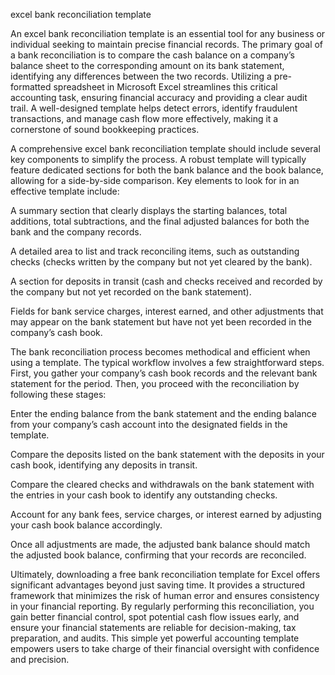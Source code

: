 excel bank reconciliation template


An excel bank reconciliation template is an essential tool for any business or individual seeking to maintain precise financial records. The primary goal of a bank reconciliation is to compare the cash balance on a company’s balance sheet to the corresponding amount on its bank statement, identifying any differences between the two records. Utilizing a pre-formatted spreadsheet in Microsoft Excel streamlines this critical accounting task, ensuring financial accuracy and providing a clear audit trail. A well-designed template helps detect errors, identify fraudulent transactions, and manage cash flow more effectively, making it a cornerstone of sound bookkeeping practices.



A comprehensive excel bank reconciliation template should include several key components to simplify the process. A robust template will typically feature dedicated sections for both the bank balance and the book balance, allowing for a side-by-side comparison. Key elements to look for in an effective template include:




A summary section that clearly displays the starting balances, total additions, total subtractions, and the final adjusted balances for both the bank and the company records.


A detailed area to list and track reconciling items, such as outstanding checks (checks written by the company but not yet cleared by the bank).


A section for deposits in transit (cash and checks received and recorded by the company but not yet recorded on the bank statement).


Fields for bank service charges, interest earned, and other adjustments that may appear on the bank statement but have not yet been recorded in the company’s cash book.





The bank reconciliation process becomes methodical and efficient when using a template. The typical workflow involves a few straightforward steps. First, you gather your company’s cash book records and the relevant bank statement for the period. Then, you proceed with the reconciliation by following these stages:




Enter the ending balance from the bank statement and the ending balance from your company’s cash account into the designated fields in the template.


Compare the deposits listed on the bank statement with the deposits in your cash book, identifying any deposits in transit.


Compare the cleared checks and withdrawals on the bank statement with the entries in your cash book to identify any outstanding checks.


Account for any bank fees, service charges, or interest earned by adjusting your cash book balance accordingly.


Once all adjustments are made, the adjusted bank balance should match the adjusted book balance, confirming that your records are reconciled.





Ultimately, downloading a free bank reconciliation template for Excel offers significant advantages beyond just saving time. It provides a structured framework that minimizes the risk of human error and ensures consistency in your financial reporting. By regularly performing this reconciliation, you gain better financial control, spot potential cash flow issues early, and ensure your financial statements are reliable for decision-making, tax preparation, and audits. This simple yet powerful accounting template empowers users to take charge of their financial oversight with confidence and precision.
